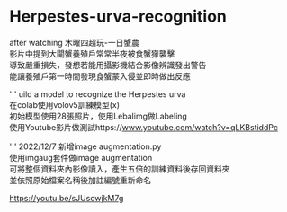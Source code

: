 # Herpestes-urva-recognition 
after watching 木曜四超玩-一日蟹農 \
影片中提到大閘蟹養殖戶常常半夜被食蟹獴襲擊\
導致嚴重損失，發想若能用攝影機結合影像辨識發出警告\
能讓養殖戶第一時間發現食蟹蒙入侵並即時做出反應

'''
uild a model to recognize the Herpestes urva \
在colab使用volov5訓練模型(x) \
初始模型使用28張照片，使用Lebalimg做Labeling \
使用Youtube影片做測試https://www.youtube.com/watch?v=qLKBstiddPc

'''
2022/12/7
新增image augmentation.py \
使用imgaug套件做image augmentation \
可將整個資料夾內影像讀入，產生五倍的訓練資料後存回資料夾 \
並依照原始檔案名稱後加註編號重新命名 

https://youtu.be/sJUsowjkM7g



